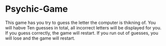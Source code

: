# Psychic-Game

This game has you try to guess the letter the computer is thikning of. You will habve Ten guesses in total, all incorrect letters will be displayed for you. If you guess correctly, the game will restart. If you run out of guesses, you will lose and the game will restart.
